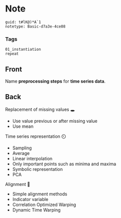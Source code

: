# Note
```
guid: t#lK@)*A`1
notetype: Basic-d7a3e-4ce08
```

### Tags
```
01_instantiation
repeat
```

## Front
Name <b>preprocessing steps</b> for <b>time series data</b>.

## Back
<div>
  Replacement of missing values 🕳️
</div>
<ul>
  <li>Use value previous or after missing value
  <li>Use mean
</ul>
<div>
  Time series representation ⏲️
</div>
<ul>
  <li>Sampling
  <li>Average
  <li>Linear interpolation
  <li>Only important points such as minima and maxima
  <li>Symbolic representation
  <li>PCA
</ul>
<div>
  Alignment 🌉
</div>
<ul>
  <li>Simple alignment methods
  <li>Indicator variable
  <li>Correlation Optimized Warping
  <li>Dynamic Time Warping
</ul>
